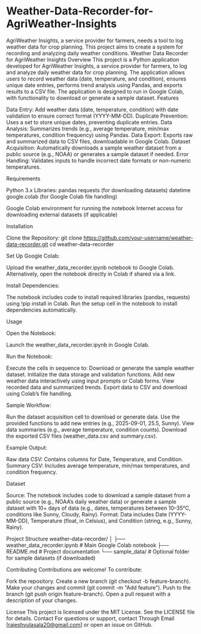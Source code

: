 # Weather-Data-Recorder-for-AgriWeather-Insights
AgriWeather Insights, a service provider for farmers, needs a tool to log weather data for crop planning.  This project aims to create a system for recording and analyzing daily weather conditions.
Weather Data Recorder for AgriWeather Insights
Overview
This project is a Python application developed for AgriWeather Insights, a service provider for farmers, to log and analyze daily weather data for crop planning. The application allows users to record weather data (date, temperature, and condition), ensures unique date entries, performs trend analysis using Pandas, and exports results to a CSV file. The application is designed to run in Google Colab, with functionality to download or generate a sample dataset.
Features

Data Entry: Add weather data (date, temperature, condition) with date validation to ensure correct format (YYYY-MM-DD).
Duplicate Prevention: Uses a set to store unique dates, preventing duplicate entries.
Data Analysis: Summarizes trends (e.g., average temperature, min/max temperatures, condition frequency) using Pandas.
Data Export: Exports raw and summarized data to CSV files, downloadable in Google Colab.
Dataset Acquisition: Automatically downloads a sample weather dataset from a public source (e.g., NOAA) or generates a sample dataset if needed.
Error Handling: Validates inputs to handle incorrect date formats or non-numeric temperatures.

Requirements

Python 3.x
Libraries:
pandas
requests (for downloading datasets)
datetime
google.colab (for Google Colab file handling)


Google Colab environment for running the notebook
Internet access for downloading external datasets (if applicable)

Installation

Clone the Repository:
git clone https://github.com/your-username/weather-data-recorder.git
cd weather-data-recorder


Set Up Google Colab:

Upload the weather_data_recorder.ipynb notebook to Google Colab.
Alternatively, open the notebook directly in Colab if shared via a link.


Install Dependencies:

The notebook includes code to install required libraries (pandas, requests) using !pip install in Colab.
Run the setup cell in the notebook to install dependencies automatically.



Usage

Open the Notebook:

Launch the weather_data_recorder.ipynb in Google Colab.


Run the Notebook:

Execute the cells in sequence to:
Download or generate the sample weather dataset.
Initialize the data storage and validation functions.
Add new weather data interactively using input prompts or Colab forms.
View recorded data and summarized trends.
Export data to CSV and download using Colab’s file handling.




Sample Workflow:

Run the dataset acquisition cell to download or generate data.
Use the provided functions to add new entries (e.g., 2025-09-01, 25.5, Sunny).
View data summaries (e.g., average temperature, condition counts).
Download the exported CSV files (weather_data.csv and summary.csv).


Example Output:

Raw data CSV: Contains columns for Date, Temperature, and Condition.
Summary CSV: Includes average temperature, min/max temperatures, and condition frequency.



Dataset

Source: The notebook includes code to download a sample dataset from a public source (e.g., NOAA’s daily weather data) or generate a sample dataset with 10+ days of data (e.g., dates, temperatures between 10–35°C, conditions like Sunny, Cloudy, Rainy).
Format: Data includes Date (YYYY-MM-DD), Temperature (float, in Celsius), and Condition (string, e.g., Sunny, Rainy).

Project Structure
weather-data-recorder/
│
├── weather_data_recorder.ipynb  # Main Google Colab notebook
├── README.md                   # Project documentation
└── sample_data/                # Optional folder for sample datasets (if downloaded)

Contributing
Contributions are welcome! To contribute:

Fork the repository.
Create a new branch (git checkout -b feature-branch).
Make your changes and commit (git commit -m "Add feature").
Push to the branch (git push origin feature-branch).
Open a pull request with a description of your changes.

License
This project is licensed under the MIT License. See the LICENSE file for details.
Contact
For questions or support, contact Through Email [rajeshvulasala20@gmail.com] or open an issue on GitHub.
